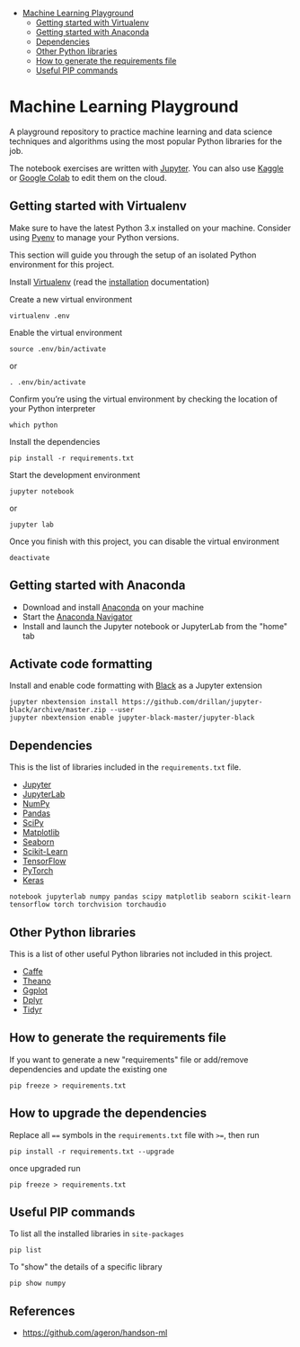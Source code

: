 - [Machine Learning Playground](#machine-learning-playground)
  - [Getting started with Virtualenv](#getting-started-with-virtualenv)
  - [Getting started with Anaconda](#getting-started-with-anaconda)
  - [Dependencies](#dependencies)
  - [Other Python libraries](#other-python-libraries)
  - [How to generate the requirements file](#how-to-generate-the-requirements-file)
  - [Useful PIP commands](#useful-pip-commands)

# Machine Learning Playground

A playground repository to practice machine learning and data science techniques and algorithms using the most popular Python libraries for the job.

The notebook exercises are written with [Jupyter](https://jupyter.org/). You can also use [Kaggle](https://www.kaggle.com) or [Google Colab](https://colab.research.google.com) to edit them on the cloud.

## Getting started with Virtualenv

Make sure to have the latest Python 3.x installed on your machine. Consider using [Pyenv](https://github.com/pyenv/pyenv#installation) to manage your Python versions.

This section will guide you through the setup of an isolated Python environment for this project.

Install [Virtualenv](https://pypi.org/project/virtualenv/) (read the [installation](https://virtualenv.pypa.io/en/latest/installation.html) documentation)

Create a new virtual environment

```
virtualenv .env
```

Enable the virtual environment

```
source .env/bin/activate
```

or

```
. .env/bin/activate
```

Confirm you’re using the virtual environment by checking the location of your Python interpreter

```
which python
```

Install the dependencies

```
pip install -r requirements.txt
```

Start the development environment

```
jupyter notebook
```

or

```
jupyter lab
```

Once you finish with this project, you can disable the virtual environment

```
deactivate
```

## Getting started with Anaconda

- Download and install [Anaconda](https://www.anaconda.com) on your machine
- Start the [Anaconda Navigator](https://docs.anaconda.com/anaconda/navigator/)
- Install and launch the Jupyter notebook or JupyterLab from the "home" tab

## Activate code formatting

Install and enable code formatting with [Black](https://pypi.org/project/black/) as a Jupyter extension

```
jupyter nbextension install https://github.com/drillan/jupyter-black/archive/master.zip --user
jupyter nbextension enable jupyter-black-master/jupyter-black
```

## Dependencies

This is the list of libraries included in the `requirements.txt` file.

- [Jupyter](https://jupyter.org)
- [JupyterLab](https://jupyter.org)
- [NumPy](https://numpy.org)
- [Pandas](https://pandas.pydata.org)
- [SciPy](https://scipy.org)
- [Matplotlib](https://matplotlib.org)
- [Seaborn](https://seaborn.pydata.org)
- [Scikit-Learn](https://scikit-learn.org)
- [TensorFlow](https://www.tensorflow.org)
- [PyTorch](https://pytorch.org)
- [Keras](https://keras.io)

```
notebook jupyterlab numpy pandas scipy matplotlib seaborn scikit-learn tensorflow torch torchvision torchaudio
```

## Other Python libraries

This is a list of other useful Python libraries not included in this project.

- [Caffe](https://caffe.berkeleyvision.org)
- [Theano](https://theano-pymc.readthedocs.io/en/latest)
- [Ggplot](https://ggplot2.tidyverse.org/index.html)
- [Dplyr](https://dplyr.tidyverse.org/)
- [Tidyr](https://tidyr.tidyverse.org/)

## How to generate the requirements file

If you want to generate a new "requirements" file or add/remove dependencies and update the existing one

```
pip freeze > requirements.txt
```

## How to upgrade the dependencies

Replace all `==` symbols in the `requirements.txt` file with `>=`, then run

```
pip install -r requirements.txt --upgrade
```

once upgraded run

```
pip freeze > requirements.txt
```

## Useful PIP commands

To list all the installed libraries in `site-packages`

```
pip list
```

To "show" the details of a specific library

```
pip show numpy
```

## References

- https://github.com/ageron/handson-ml
